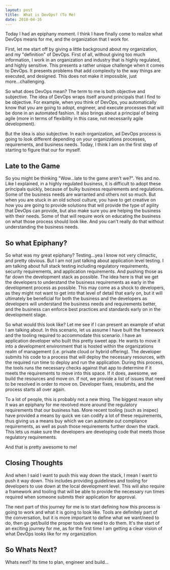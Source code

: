 ```yaml
---
layout: post
title:  What is DevOps? (To Me)
date: 2018-04-16
---
```


Today I had an epiphany moment.  I think I have finally come to realize what DevOps means for me, and the organization that I work for.

First, let me start off by giving a little background about my organization, and my "definition" of DevOps.  First of all, without giving too much information, I work in an organization and industry that is highly regulated, and highly sensitive.  This presents a rather unique challenge when it comes to DevOps.  It presents problems that add complexity to the way things are executed, and designed.  This does not make it impossible, just more...challenging.

So what does DevOps mean?  The term to me is both objective and subjective.  The idea of DevOps wraps itself around principals that I find to be objective.  For example, when you think of DevOps, you automatically know that you are going to adopt, engineer, and execute processes that will be done in an automated fashion.  It also brings about a principal of being agile (more in terms of flexibility in this case, not necessarily agile development).

But the idea is also subjective.  In each organization, ad DevOps process is going to look different depending on your organizations processes, requirements, and business needs.  Today, I think I am on the first step of starting to figure that our for myself.

## Late to the Game

So you might be thinking "Wow...late to the game aren't we?".  Yes and no.  Like I explained, in a highly regulated business, it is difficult to adopt these principals quickly, because of bulky business requirements and regulations.  Some of the business needs are warranted and others not so much.  But when you are stuck in an old school culture, you have to get creative on how you are going to provide solutions that will provide the type of agility that DevOps can provide, but also make sure you are helping the business with their needs.  Some of that will require work on educating the business on what those process should look like.  And you can't really do that without understanding the business needs.

## So what Epiphany?

So what was my great epiphany?  Testing...yea I know not very climactic, and pretty obvious.  But I am not just talking about application level testing.  I am talking about full stack testing including regulatory requirements, security requirements, and application requirements.  And pushing those as far down the development stack as possible.  The idea here is that we get the developers to understand the business requirements as early in the development process as possible.  This may come as a shock to developers, as they might not want to get into that level of detail that early on, but it will ultimately be beneficial for both the business and the developers as developers will understand the business needs and requirements better, and the business can enforce best practices and standards early on in the development stage.

So what would this look like?  Let me see if I can present an example of what I am talking about.  In this scenario, let us assume I have built the framework and the tooling required to accommodate this scenario.  I have an application developer who built this pretty sweet app.  He wants to move it into a development environment that is hosted within the organizations realm of management (i.e. private cloud or hybrid offering).  The developer submits his code to a process that will deploy the necessary resources, with the required run time to deploy and run the application.  During this process, the tools runs the necessary checks against that app to determine if it meets the requirements to move into this space.  If it does, awesome, we build the resources and move on.  If not, we provide a list of issues that need to be resolved in order to move on.  Developer fixes, resubmits, and the process starts all over again.

To a lot of people, this is probably not a new thing.  The biggest reason why it was an epiphany for me revolved more around the regulatory requirements that our business has.  More recent tooling (such as inspec) have provided a means by quick we can codify a lot of these requirements, thus giving us a means buy which we can automate out compliance requirements, as well as push those requirements further down the stack.  This lets us make sure the developers are developing code that meets those regulatory requirements.

And that is pretty awesome to me!

## Closing Thoughts

And when I said I want to push this way down the stack, I mean I want to push it way down.  This includes providing guidelines and tooling for developers to use down at the local development level.  This will also require a framework and tooling that will be able to provide the necessary run times required when someone submits their application for approval.

The next part of this journey for me is to start defining how this process is going to work and what it is going to look like.  Tools are definitely part of the conversation, but it is more important to define what we want/need to do, then go get/build the proper tools we need to do them.  It's the start of an exciting journey for me, as for the first time I am getting a clear vision of what DevOps looks like for my organization.

## So Whats Next?

Whats next?  Its time to plan, engineer and build...
